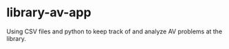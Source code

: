 # library-av-app
Using CSV files and python to keep track of and analyze AV problems at the library.
